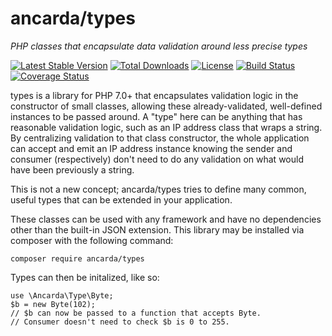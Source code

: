 # ancarda/types

_PHP classes that encapsulate data validation around less precise types_

[![Latest Stable Version](https://poser.pugx.org/ancarda/types/v/stable)](https://packagist.org/packages/ancarda/types)
[![Total Downloads](https://poser.pugx.org/ancarda/types/downloads)](https://packagist.org/packages/ancarda/types)
[![License](https://poser.pugx.org/ancarda/types/license)](https://choosealicense.com/licenses/mit/)
[![Build Status](https://travis-ci.org/ancarda/types.svg?branch=master)](https://travis-ci.org/ancarda/types)
[![Coverage Status](https://coveralls.io/repos/github/ancarda/types/badge.svg?branch=master)](https://coveralls.io/github/ancarda/types?branch=master)

types is a library for PHP 7.0+ that encapsulates validation logic in the constructor of small classes, allowing these already-validated, well-defined instances to be passed around. A "type" here can be anything that has reasonable validation logic, such as an IP address class that wraps a string. By centralizing validation to that class constructor, the whole application can accept and emit an IP address instance knowing the sender and consumer (respectively) don't need to do any validation on what would have been previously a string.

This is not a new concept; ancarda/types tries to define many common, useful types that can be extended in your application.

These classes can be used with any framework and have no dependencies other than the built-in JSON extension. This library may be installed via composer with the following command:

	composer require ancarda/types

Types can then be initalized, like so:

	use \Ancarda\Type\Byte;
	$b = new Byte(102);
	// $b can now be passed to a function that accepts Byte.
	// Consumer doesn't need to check $b is 0 to 255.
